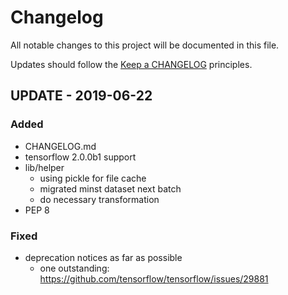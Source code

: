 # Changelog

All notable changes to this project will be documented in this file.

Updates should follow the [Keep a CHANGELOG](http://keepachangelog.com/) principles.

## UPDATE - 2019-06-22

### Added
- CHANGELOG.md
- tensorflow 2.0.0b1 support
- lib/helper
  - using pickle for file cache
  - migrated minst dataset next batch
  - do necessary transformation
- PEP 8

### Fixed
- deprecation notices as far as possible
  - one outstanding: https://github.com/tensorflow/tensorflow/issues/29881
